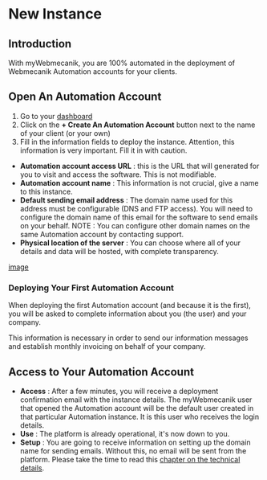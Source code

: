 # New Instance

## Introduction ##

With myWebmecanik, you are 100% automated in the deployment of Webmecanik Automation accounts for your clients.

## Open An Automation Account ##

1. Go to your [dashboard](https://my.webmecanik.com)
2. Click on the **+ Create An Automation Account** button next to the name of your client (or your own)
3. Fill in the information fields to deploy the instance. Attention, this information is very important. Fill it in with caution.
  * **Automation account access URL** : this is the URL that will generated for you to visit and access the software. This is not modifiable.
  * **Automation account name** : This information is not crucial, give a name to this instance.
  * **Default sending email address** : The domain name used for this address must be configurable (DNS and FTP access). You will need to configure the domain name of this email for the software to send emails on your behalf. NOTE : You can configure other domain names on the same Automation account by contacting support.
  * **Physical location of the server** : You can choose where all of your details and data will be hosted, with complete transparency.

[image](new-instance.png)

### Deploying Your First Automation Account ##

When deploying the first Automation account (and because it is the first), you will be asked to complete information about you (the user) and your company.

This information is necessary in order to send our information messages and establish monthly invoicing on behalf of your company.

## Access to Your Automation Account ##

* **Access** : After a few minutes, you will receive a deployment confirmation email with the instance details. The myWebmecanik user that opened the Automation account will be the default user created in that particular Automation instance. It is this user who receives the login details.
* **Use** : The platform is already operational, it's now down to you.
* **Setup** : You are going to receive information on setting up the domain name for sending emails. Without this, no email will be sent from the platform. Please take the time to read this [chapter on the technical details](instance-settings.md).
